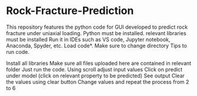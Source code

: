 # Rock-Fracture-Prediction
This repository features the python code for GUI developed to predict rock fracture under uniaxial loading.
Python must be installed.
relevant libraries must be installed
Run it in IDEs such as VS code, Jupyter notebook, Anaconda, Spyder, etc.
Load code*.
Make sure to change directory
Tips to run code.

Install all libraries
Make sure all files uploaded here are contained in relevant folder
Just run the code.
Using scroll adjust input values
Click on predict under model (click on relevant property to be predicted)
See output
Clear the values using clear button
Change values and repeat the process from 2 to 6
